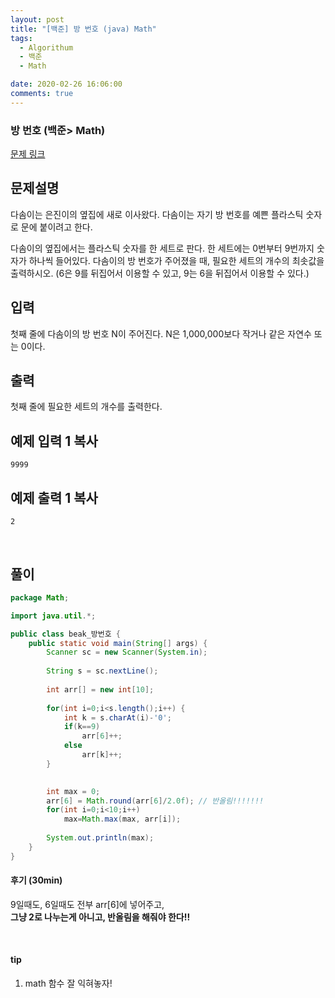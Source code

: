 ```yaml
---
layout: post
title: "[백준] 방 번호 (java) Math"
tags:
  - Algorithum
  - 백준
  - Math

date: 2020-02-26 16:06:00
comments: true
---
```




###   방 번호 (백준> Math)

[문제 링크](https://www.acmicpc.net/problem/1475 )

## 문제설명

다솜이는 은진이의 옆집에 새로 이사왔다. 다솜이는 자기 방 번호를 예쁜 플라스틱 숫자로 문에 붙이려고 한다.

다솜이의 옆집에서는 플라스틱 숫자를 한 세트로 판다. 한 세트에는 0번부터 9번까지 숫자가 하나씩 들어있다. 다솜이의 방 번호가 주어졌을 때, 필요한 세트의 개수의 최솟값을 출력하시오. (6은 9를 뒤집어서 이용할 수 있고, 9는 6을 뒤집어서 이용할 수 있다.)

## 입력

첫째 줄에 다솜이의 방 번호 N이 주어진다. N은 1,000,000보다 작거나 같은 자연수 또는 0이다.

## 출력

첫째 줄에 필요한 세트의 개수를 출력한다.

## 예제 입력 1 복사

```
9999
```

## 예제 출력 1 복사

```
2
```

<br>

## 풀이

```java
package Math;

import java.util.*;

public class beak_방번호 {
	public static void main(String[] args) {
		Scanner sc = new Scanner(System.in);
		
		String s = sc.nextLine();
		
		int arr[] = new int[10];
		
		for(int i=0;i<s.length();i++) {
			int k = s.charAt(i)-'0';			
			if(k==9)
				arr[6]++;
			else
				arr[k]++;
		}

        
		int max = 0;
        arr[6] = Math.round(arr[6]/2.0f); // 반올림!!!!!!!
        for(int i=0;i<10;i++)
            max=Math.max(max, arr[i]);
        
		System.out.println(max);
	}
}

```

#### 후기 (30min)

9일때도, 6일때도 전부 arr[6]에 넣어주고, <br>**그냥 2로 나누는게 아니고, 반올림을 해줘야 한다!!**

<br>

#### tip

1. math 함수 잘 익혀놓자!
